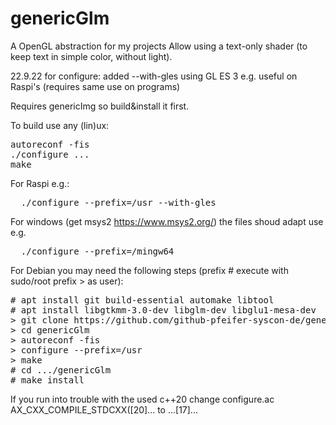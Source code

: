 # genericGlm
A OpenGL abstraction for my projects
Allow using a text-only shader (to keep text in simple color, without light).

22.9.22 for configure:
     added --with-gles using GL ES 3 e.g. useful on Raspi's (requires same use on programs)

Requires genericImg so build&install it first.

To build use any (lin)ux:
<pre>
autoreconf -fis
./configure ...
make
</pre>
For Raspi e.g.:
<pre>
  ./configure --prefix=/usr --with-gles
</pre>
For windows (get msys2 https://www.msys2.org/) the files shoud adapt use e.g.<br>
<pre>
  ./configure --prefix=/mingw64
</pre>
For Debian you may need the following steps (prefix # execute with sudo/root prefix > as user):
<pre>
# apt install git build-essential automake libtool
# apt install libgtkmm-3.0-dev libglm-dev libglu1-mesa-dev
> git clone https://github.com/github-pfeifer-syscon-de/genericGlm
> cd genericGlm
> autoreconf -fis
> configure --prefix=/usr
> make
# cd .../genericGlm
# make install
</pre>
If you run into trouble with the used c++20 change configure.ac AX_CXX_COMPILE_STDCXX([20]... to ...[17]...

